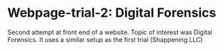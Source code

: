 # Webpage-trial-2: Digital Forensics
Second attempt at front end of a website. 
Topic of interest was Digital Forensics. It uses a similar setup as the first trial (Shappening LLC) 
